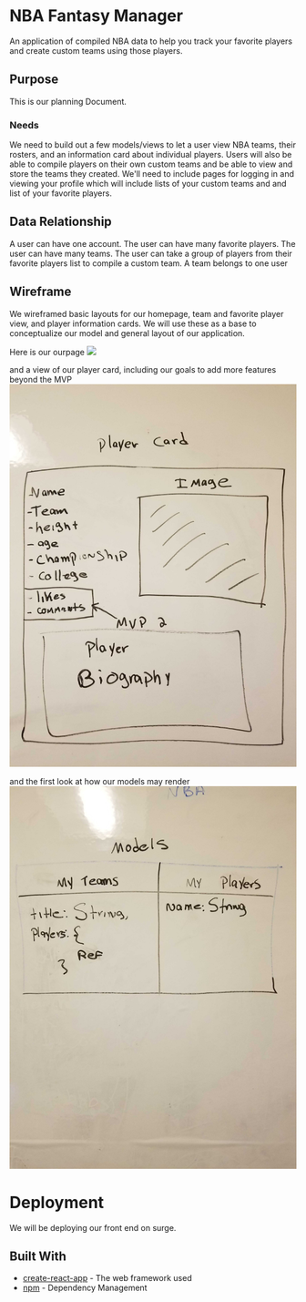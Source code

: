 # NBA Fantasy Manager

An application of compiled NBA data to help you track your favorite players and create custom teams using those players.

## Purpose

This is our planning Document.

### Needs

We need to build out a few models/views to let a user view NBA teams, their rosters, and an information card about individual players. Users will also be able to compile players on their own custom teams and be able to view and store the teams they created. We'll need to include pages for logging in and viewing your profile which will include lists of your custom teams and and list of your favorite players.

## Data Relationship

A user can have one account.
The user can have many favorite players.
The user can have many teams.
The user can take a group of players from their favorite players list to compile a custom team.
A team belongs to one user

## Wireframe

We wireframed basic layouts for our homepage, team and favorite player view, and player information cards. We will use these as a base to conceptualize our model and general layout of our application.

Here is our ourpage
![](homepage.jpg)

and a view of our player card, including our goals to add more features beyond the MVP
![](playercard.jpg)

and the first look at how our models may render
![](newmodels.jpg)

# Deployment

We will be deploying our front end on surge.

## Built With

- [create-react-app](https://www.npmjs.com/package/create-react-app) - The web framework used
- [npm](https://www.npmjs.com/) - Dependency Management
